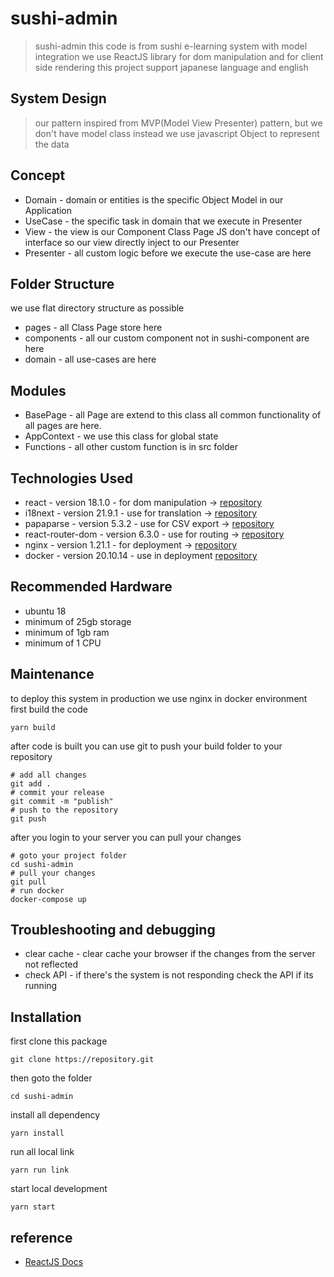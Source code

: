 # sushi-admin

> sushi-admin this code is from sushi e-learning system with model integration
> we use ReactJS library for dom manipulation and for client side rendering
> this project support japanese language and english

## System Design

> our pattern inspired from MVP(Model View Presenter) pattern, but we don't have model class instead we use javascript Object to represent the data

## Concept

* Domain - domain or entities is the specific Object Model in our Application
* UseCase - the specific task in domain that we execute in Presenter
* View - the view is our Component Class Page JS don't have concept of interface so our view directly inject to our
  Presenter
* Presenter - all custom logic before we execute the use-case are here

## Folder Structure

we use flat directory structure as possible

* pages - all Class Page store here
* components - all our custom component not in sushi-component are here
* domain - all use-cases are here

## Modules

* BasePage - all Page are extend to this class all common functionality of all pages are here.
* AppContext - we use this class for global state
* Functions - all other custom function is in src folder

## Technologies Used

- react - version 18.1.0 - for dom manipulation -> [repository](https://github.com/facebook/react)
- i18next - version 21.9.1 - use for translation -> [repository](https://github.com/i18next/i18next)
- papaparse - version 5.3.2 - use for CSV export -> [repository](https://github.com/mholt/PapaParse)
- react-router-dom - version 6.3.0 - use for routing -> [repository](https://github.com/remix-run/react-router)
- nginx - version 1.21.1 - for deployment -> [repository](https://github.com/nginx/nginx)
- docker - version 20.10.14 - use in deployment [repository](https://github.com/docker)

## Recommended Hardware

* ubuntu 18
* minimum of 25gb storage
* minimum of 1gb ram
* minimum of 1 CPU

## Maintenance

to deploy this system in production we use nginx in docker environment
first build the code 
```
yarn build
```
after code is built you can use git to push your build folder to your repository
```
# add all changes
git add .
# commit your release
git commit -m "publish"
# push to the repository
git push
```
after you login to your server you can pull your changes 
```
# goto your project folder
cd sushi-admin
# pull your changes
git pull
# run docker
docker-compose up
```

## Troubleshooting and debugging
* clear cache - clear cache your browser if the changes from the server not reflected
* check API - if there's the system is not responding check the API if its running


## Installation

first clone this package

```
git clone https://repository.git
```

then goto the folder

```
cd sushi-admin
```

install all dependency

```
yarn install
```

run all local link

```
yarn run link
```

start local development

```
yarn start
```

## reference

* [ReactJS Docs](https://reactjs.org/docs/getting-started.html)

